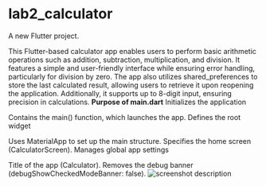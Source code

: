 # lab2_calculator

A new Flutter project.



This Flutter-based calculator app enables users to perform basic arithmetic operations such as addition, subtraction, multiplication, and division. It features a simple and user-friendly interface while ensuring error handling, particularly for division by zero. The app also utilizes shared_preferences to store the last calculated result, allowing users to retrieve it upon reopening the application. Additionally, it supports up to 8-digit input, ensuring precision in calculations.
**Purpose of main.dart**
Initializes the application

Contains the main() function, which launches the app.
Defines the root widget

Uses MaterialApp to set up the main structure.
Specifies the home screen (CalculatorScreen).
Manages global app settings

Title of the app (Calculator).
Removes the debug banner (debugShowCheckedModeBanner: false).
![screenshot description](assets/cal.png)
